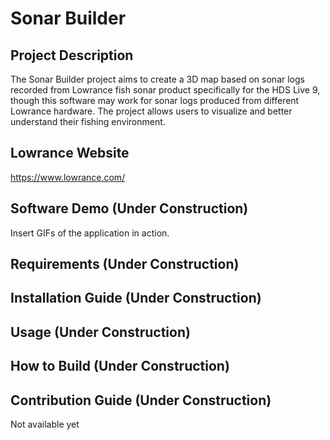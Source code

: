 # Sonar Builder

## Project Description
The Sonar Builder project aims to create a 3D map based on sonar logs recorded from Lowrance fish sonar product specifically for the HDS Live 9, though this software may work for sonar logs produced from different Lowrance hardware. The project allows users to visualize and better understand their fishing environment.

## Lowrance Website
https://www.lowrance.com/

## Software Demo (Under Construction)
Insert GIFs of the application in action.

## Requirements (Under Construction)

## Installation Guide (Under Construction)

## Usage (Under Construction)

## How to Build (Under Construction)

## Contribution Guide (Under Construction)
Not available yet
